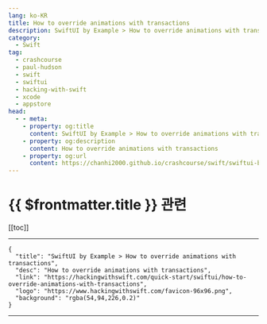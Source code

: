 ```yaml
---
lang: ko-KR
title: How to override animations with transactions
description: SwiftUI by Example > How to override animations with transactions
category:
  - Swift
tag: 
  - crashcourse
  - paul-hudson
  - swift
  - swiftui
  - hacking-with-swift
  - xcode
  - appstore
head:
  - - meta:
    - property: og:title
      content: SwiftUI by Example > How to override animations with transactions
    - property: og:description
      content: How to override animations with transactions
    - property: og:url
      content: https://chanhi2000.github.io/crashcourse/swift/swiftui-by-example/18-animation/how-to-override-animations-with-transactions.html
---
```


# {{ $frontmatter.title }} 관련

[[toc]]

---

```component VPCard
{
  "title": "SwiftUI by Example > How to override animations with transactions",
  "desc": "How to override animations with transactions",
  "link": "https://hackingwithswift.com/quick-start/swiftui/how-to-override-animations-with-transactions",
  "logo": "https://www.hackingwithswift.com/favicon-96x96.png",
  "background": "rgba(54,94,226,0.2)"
}
```

---

<TagLinks />